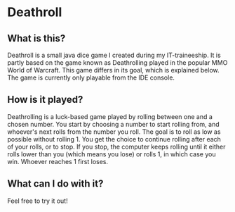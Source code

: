 # Deathroll

## What is this?
Deathroll is a small java dice game I created during my IT-traineeship. It is partly based on the game known as Deathrolling played in the popular MMO World of Warcraft.
This game differs in its goal, which is explained below. The game is currently only playable from the IDE console.

## How is it played?
Deathrolling is a luck-based game played by rolling between one and a chosen number.
You start by choosing a number to start rolling from, and whoever's next rolls from the number you roll.
The goal is to roll as low as possible without rolling 1. You get the choice to continue rolling after each of your rolls, or to stop.
If you stop, the computer keeps rolling until it either rolls lower than you (which means you lose) or rolls 1, in which case you win.
Whoever reaches 1 first loses.

## What can I do with it?
Feel free to try it out!
